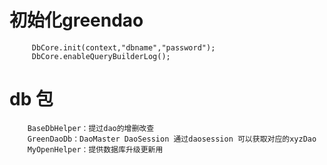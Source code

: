 # 初始化greendao
```
     DbCore.init(context,"dbname","password");
     DbCore.enableQueryBuilderLog();
```
       
# db 包
```
    BaseDbHelper：提过dao的增删改查
    GreenDaoDb：DaoMaster DaoSession 通过daosession 可以获取对应的xyzDao
    MyOpenHelper：提供数据库升级更新用
    
```

# 